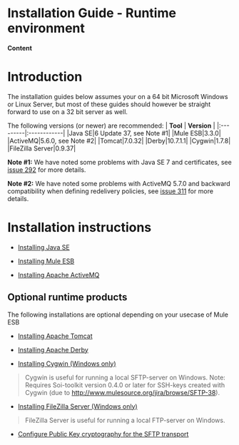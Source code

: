 # Installation Guide - Runtime environment #

**Content**


# Introduction #

The installation guides below assumes your on a 64 bit Microsoft Windows or Linux Server, but most of these guides should however be straight forward to use on a 32 bit server as well.

The following versions (or newer) are recommended:
| **Tool** | **Version** |
|:---------|:------------|
|Java SE|6 Update 37, see Note #1|
|Mule ESB|3.3.0|
|ActiveMQ|5.6.0, see Note #2|
|Tomcat|7.0.32|
|Derby|10.7.1.1|
|Cygwin|1.7.8|
|FileZilla Server|0.9.37|

**Note #1:** We have noted some problems with Java SE 7 and certificates, see [issue 292](http://code.google.com/p/soi-toolkit/issues/detail?id=292) for more details.

**Note #2:** We have noted some problems with ActiveMQ 5.7.0 and backward compatibility when defining redelivery policies, see [issue 311](http://code.google.com/p/soi-toolkit/issues/detail?id=311) for more details.

# Installation instructions #

  * [Installing Java SE](IG_RT_Java.md)

  * [Installing Mule ESB](IG_RT_MuleESB.md)

  * [Installing Apache ActiveMQ](IG_RT_ActiveMQ.md)

## Optional runtime products ##

The following installations are optional depending on your usecase of Mule ESB

  * [Installing Apache Tomcat](IG_RT_Tomcat.md)

  * [Installing Apache Derby](IG_RT_Derby.md)

  * [Installing Cygwin (Windows only)](InstallationGuideCygwinSetup.md)
> Cygwin is useful for running a local SFTP-server on Windows.
> Note: Requires Soi-toolkit version 0.4.0 or later for SSH-keys created with Cygwin (due to http://www.mulesource.org/jira/browse/SFTP-38).

  * [Installing FileZilla Server (Windows only)](InstallationGuideFileZillaServerSetup.md)
> FileZilla Server is useful for running a local FTP-server on Windows.

  * [Configure Public Key cryptography for the SFTP transport](IG_RT_Public_Key_Cryptography.md)